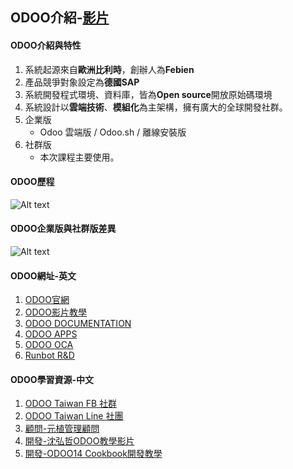 ## ODOO介紹-[影片](https://www.youtube.com/watch?v=dQhGRYoW82I&list=PLPlseJ8VGl6KwjSvZrH0ObVYGTrIn0yFX&index=2&t=98s)
#### ODOO介紹與特性
1. 系統起源來自**歐洲比利時**，創辦人為**Febien**
2. 產品競爭對象設定為**德國SAP**
3. 系統開發程式環境、資料庫，皆為**Open source**開放原始碼環境
4. 系統設計以**雲端技術**、**模組化**為主架構，擁有廣大的全球開發社群。
5. 企業版
   + Odoo 雲端版 / Odoo.sh / 離線安裝版
6. 社群版
   + 本次課程主要使用。

#### ODOO歷程
![Alt text](https://github.com/ksharry/odoo-repository/blob/main/pic/1001.png?raw=true)

#### ODOO企業版與社群版差異
![Alt text](https://github.com/ksharry/odoo-repository/blob/main/pic/1002.png?raw=true)

#### ODOO網址-英文
1. [ODOO官網](https://www.odoo.com/zh_TW)
2. [ODOO影片教學](https://www.youtube.com/c/Odooapps/playlists?view=50&sort=dd&shelf_id=5)
3. [ODOO DOCUMENTATION](https://www.odoo.com/documentation/16.0/)
4. [ODOO APPS](https://apps.odoo.com/apps)
5. [ODOO OCA](https://github.com/OCA)
6. [Runbot R&D](https://runbot.odoo.com/)

#### ODOO學習資源-中文
1. [ODOO Taiwan FB 社群](https://www.facebook.com/groups/1721662357874308)
2. [ODOO Taiwan Line 社團](https://line.me/ti/g2/2RivFCKjIBjd4pX5GvMH0Q)
3. [顧問-元植管理顧問](https://www.yuanchih-consult.com/)
4. [開發-沈弘哲ODOO教學影片](https://www.youtube.com/watch?v=uqxzq4Td6aU&list=PLteWjpkbvj7pbdPXhIqgtX3v3pQxHz-5l)
5. [開發-ODOO14 Cookbook開發教學](https://alanhou.org/odoo14-cookbook/)
